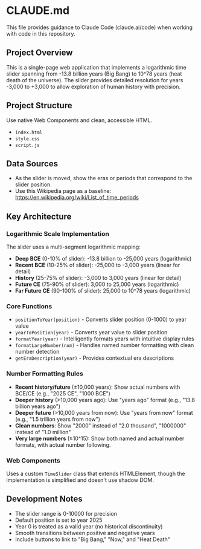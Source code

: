 # CLAUDE.md

This file provides guidance to Claude Code (claude.ai/code) when working with code in this repository.

## Project Overview

This is a single-page web application that implements a logarithmic time slider spanning from -13.8 billion years (Big Bang) to 10^78 years (heat death of the universe). The slider provides detailed resolution for years -3,000 to +3,000 to allow exploration of human history with precision.

## Project Structure

Use native Web Components and clean, accessible HTML.

- `index.html`
- `style.css`
- `script.js`

## Data Sources
- As the slider is moved, show the eras or periods that correspond to the slider position. 
- Use this Wikipedia page as a baseline: https://en.wikipedia.org/wiki/List_of_time_periods

## Key Architecture

### Logarithmic Scale Implementation

The slider uses a multi-segment logarithmic mapping:
- **Deep BCE** (0-10% of slider): -13.8 billion to -25,000 years (logarithmic)
- **Recent BCE** (10-25% of slider): -25,000 to -3,000 years (linear for detail)
- **History** (25-75% of slider): -3,000 to 3,000 years (linear for detail)
- **Future CE** (75-90% of slider): 3,000 to 25,000 years (logarithmic)
- **Far Future CE** (90-100% of slider): 25,000 to 10^78 years (logarithmic)

### Core Functions

- `positionToYear(position)` - Converts slider position (0-1000) to year value
- `yearToPosition(year)` - Converts year value to slider position  
- `formatYear(year)` - Intelligently formats years with intuitive display rules
- `formatLargeNumber(num)` - Handles named number formatting with clean number detection
- `getEraDescription(year)` - Provides contextual era descriptions

### Number Formatting Rules

- **Recent history/future** (±10,000 years): Show actual numbers with BCE/CE (e.g., "2025 CE", "1000 BCE")
- **Deeper history** (>10,000 years ago): Use "years ago" format (e.g., "13.8 billion years ago")
- **Deeper future** (>10,000 years from now): Use "years from now" format (e.g., "1.5 trillion years from now")
- **Clean numbers**: Show "2000" instead of "2.0 thousand", "1000000" instead of "1.0 million"
- **Very large numbers** (≥10^15): Show both named and actual number formats, with actual number following.

### Web Components

Uses a custom `TimeSlider` class that extends HTMLElement, though the implementation is simplified and doesn't use shadow DOM.

## Development Notes

- The slider range is 0-10000 for precision
- Default position is set to year 2025
- Year 0 is treated as a valid year (no historical discontinuity)
- Smooth transitions between positive and negative years
- Include buttons to link to "Big Bang," "Now," and "Heat Death"

